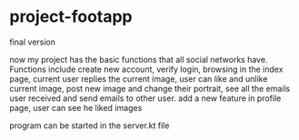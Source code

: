 # project-footapp
final version

now my project has the basic functions that all social networks have.
Functions include create new account, verify login, browsing in the index page, current user
replies the current image, user can like and unlike current image, post new image and change their
portrait, see all the emails user received and send emails to other user.
add a new feature in profile page, user can see he liked images

program can be started in the server.kt file